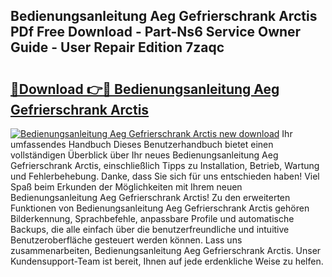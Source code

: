 ## Bedienungsanleitung Aeg Gefrierschrank Arctis PDf Free Download - Part-Ns6 Service Owner Guide - User Repair Edition 7zaqc

# <h2><a href="http://df5urc8.blite.top/?on=Bedienungsanleitung+Aeg+Gefrierschrank+Arctis">🔗Download 👉🔴 Bedienungsanleitung Aeg Gefrierschrank Arctis</a></h2>

[![Bedienungsanleitung Aeg Gefrierschrank Arctis new download](https://i.imgur.com/lujVjoI.png)](http://df5urc8.blite.top/?on=Bedienungsanleitung+Aeg+Gefrierschrank+Arctis)
Ihr umfassendes Handbuch Dieses Benutzerhandbuch bietet einen vollständigen Überblick über Ihr neues Bedienungsanleitung Aeg Gefrierschrank Arctis, einschließlich Tipps zu Installation, Betrieb, Wartung und Fehlerbehebung. Danke, dass Sie sich für uns entschieden haben! Viel Spaß beim Erkunden der Möglichkeiten mit Ihrem neuen Bedienungsanleitung Aeg Gefrierschrank Arctis! Zu den erweiterten Funktionen von Bedienungsanleitung Aeg Gefrierschrank Arctis gehören Bilderkennung, Sprachbefehle, anpassbare Profile und automatische Backups, die alle einfach über die benutzerfreundliche und intuitive Benutzeroberfläche gesteuert werden können. Lass uns zusammenarbeiten, Bedienungsanleitung Aeg Gefrierschrank Arctis. Unser Kundensupport-Team ist bereit, Ihnen auf jede erdenkliche Weise zu helfen.
